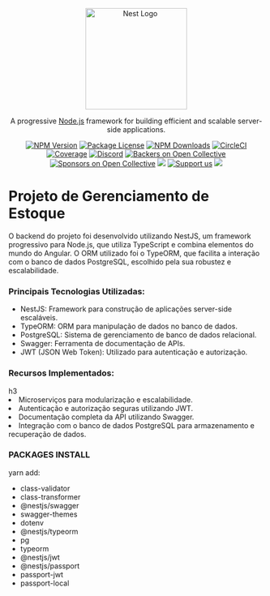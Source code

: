 <p align="center">
  <a href="http://nestjs.com/" target="blank"><img src="https://nestjs.com/img/logo-small.svg" width="200" alt="Nest Logo" /></a>
</p>

[circleci-image]: https://img.shields.io/circleci/build/github/nestjs/nest/master?token=abc123def456
[circleci-url]: https://circleci.com/gh/nestjs/nest

  <p align="center">A progressive <a href="http://nodejs.org" target="_blank">Node.js</a> framework for building efficient and scalable server-side applications.</p>
    <p align="center">
<a href="https://www.npmjs.com/~nestjscore" target="_blank"><img src="https://img.shields.io/npm/v/@nestjs/core.svg" alt="NPM Version" /></a>
<a href="https://www.npmjs.com/~nestjscore" target="_blank"><img src="https://img.shields.io/npm/l/@nestjs/core.svg" alt="Package License" /></a>
<a href="https://www.npmjs.com/~nestjscore" target="_blank"><img src="https://img.shields.io/npm/dm/@nestjs/common.svg" alt="NPM Downloads" /></a>
<a href="https://circleci.com/gh/nestjs/nest" target="_blank"><img src="https://img.shields.io/circleci/build/github/nestjs/nest/master" alt="CircleCI" /></a>
<a href="https://coveralls.io/github/nestjs/nest?branch=master" target="_blank"><img src="https://coveralls.io/repos/github/nestjs/nest/badge.svg?branch=master#9" alt="Coverage" /></a>
<a href="https://discord.gg/G7Qnnhy" target="_blank"><img src="https://img.shields.io/badge/discord-online-brightgreen.svg" alt="Discord"/></a>
<a href="https://opencollective.com/nest#backer" target="_blank"><img src="https://opencollective.com/nest/backers/badge.svg" alt="Backers on Open Collective" /></a>
<a href="https://opencollective.com/nest#sponsor" target="_blank"><img src="https://opencollective.com/nest/sponsors/badge.svg" alt="Sponsors on Open Collective" /></a>
  <a href="https://paypal.me/kamilmysliwiec" target="_blank"><img src="https://img.shields.io/badge/Donate-PayPal-ff3f59.svg"/></a>
    <a href="https://opencollective.com/nest#sponsor"  target="_blank"><img src="https://img.shields.io/badge/Support%20us-Open%20Collective-41B883.svg" alt="Support us"></a>
  <a href="https://twitter.com/nestframework" target="_blank"><img src="https://img.shields.io/twitter/follow/nestframework.svg?style=social&label=Follow"></a>
</p>

<h1>Projeto de Gerenciamento de Estoque</h1>

<p>O backend do projeto foi desenvolvido utilizando NestJS, um framework progressivo para Node.js, que utiliza TypeScript e combina elementos do mundo do Angular. O ORM utilizado foi o TypeORM, que facilita a interação com o banco de dados PostgreSQL, escolhido pela sua robustez e escalabilidade.</p>

<h3>Principais Tecnologias Utilizadas:</h3>

<ul>
<li>NestJS: Framework para construção de aplicações server-side escaláveis.</li>
<li>TypeORM: ORM para manipulação de dados no banco de dados.</li>
<li>PostgreSQL: Sistema de gerenciamento de banco de dados relacional.</li>
<li>Swagger: Ferramenta de documentação de APIs.</li>
<li>JWT (JSON Web Token): Utilizado para autenticação e autorização.</li>
</ul>

<h3>Recursos Implementados:</h3>h3

<li>Microserviços para modularização e escalabilidade.</li>
<li>Autenticação e autorização seguras utilizando JWT.</li>
<li>Documentação completa da API utilizando Swagger.</li>
<li>Integração com o banco de dados PostgreSQL para armazenamento e recuperação de dados.</li>


<h3>PACKAGES INSTALL</h3>

<p>yarn add:</p>
<ul>
     <li>class-validator</li>
     <li>class-transformer</li>
     <li>@nestjs/swagger</li>
     <li>swagger-themes</li>
     <li>dotenv</li>
     <li>@nestjs/typeorm</li>
     <li>pg</li>
     <li>typeorm</li>
     <li>@nestjs/jwt</li>
     <li>@nestjs/passport</li>
     <li>passport-jwt</li>
     <li>passport-local</li>
</ul>
